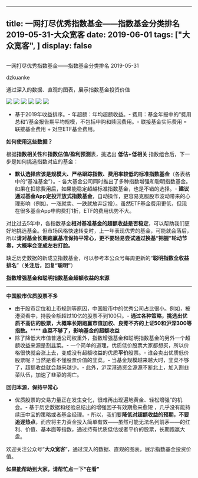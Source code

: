 
---
title:   一网打尽优秀指数基金——指数基金分类排名 2019-05-31-大众宽客
date: 2019-06-01
tags: ["大众宽客", ]
display: false
---


## 



一网打尽优秀指数基金——指数基金分类排名 2019-05-31




dzkuanke




通过深入的数据、直观的图表，展示指数基金投资价值


<img class="rich_pages" data-ratio="1.7083333333333333" data-s="300,640" src="https://mmbiz.qpic.cn/mmbiz_png/PKw3FQPmhIiaCvzImc3gNQqjw0iatNYUOzKdQ6icrdo3nwXysTMO4LZujibr6ClDI2vvd4EF5hJUoggQl1CibEicsooQ/640?wx_fmt=png" data-type="png" data-w="1008" style=""/>

<img class="rich_pages" data-ratio="1.394" data-s="300,640" src="https://mmbiz.qpic.cn/mmbiz_png/PKw3FQPmhIiaCvzImc3gNQqjw0iatNYUOzyZlowNbolnicichicUg6diahhIhQ6nb4YcqO6WpvFPa6oapjibLLbic4UaIQ/640?wx_fmt=png" data-type="png" data-w="1000" style=""/>

<img class="rich_pages" data-ratio="1.5456349206349207" data-s="300,640" src="https://mmbiz.qpic.cn/mmbiz_png/PKw3FQPmhIiaCvzImc3gNQqjw0iatNYUOzibn66CtFULXvYMJJTJDwoia2cRon4yic8kFcfpPDBOQ7OuXYMGxXPia0pg/640?wx_fmt=png" data-type="png" data-w="1008" style="text-align: center;white-space: normal;"/>

<img class="rich_pages" data-ratio="1.3525896414342629" data-s="300,640" src="https://mmbiz.qpic.cn/mmbiz_png/PKw3FQPmhIiaCvzImc3gNQqjw0iatNYUOz5hXneHibIXVI9nFYzVIiacPMdQyuK0CgKqkhK9hiaauTWzJSRK2y9rFWQ/640?wx_fmt=png" data-type="png" data-w="1004" style="text-align: center;white-space: normal;"/>

<img class="rich_pages" data-ratio="1.124" data-s="300,640" src="https://mmbiz.qpic.cn/mmbiz_png/PKw3FQPmhIiaCvzImc3gNQqjw0iatNYUOz6EfNhWrEKZoIQmxSA5LSHJn6EQ2j94icaVOkjl3c146YSXYeX5Fy1ibA/640?wx_fmt=png" data-type="png" data-w="1000" style="text-align: center;white-space: normal;"/>

<img class="rich_pages" data-ratio="0.8210735586481114" data-s="300,640" src="https://mmbiz.qpic.cn/mmbiz_png/PKw3FQPmhIiaCvzImc3gNQqjw0iatNYUOzcU8pkD9mLiaQVYiab6JcwDkibAke8ufBcHgZKOqt1iaDW4PrOo2EEy66NA/640?wx_fmt=png" data-type="png" data-w="1006" style="text-align: center;white-space: normal;"/>


- 基于2019年收益排序。- 年超额：年均超额收益。- 费用：基金年报中的“费用总和”/基金报告期平均规模，不包括申购和赎回费用。- 联接基金实际费用 = 联接基金费用 + 对应ETF基金费用。




**如何使用这些数据？**



根据**指数相关性**和**指数估值/盈利预测**表，挑选出&nbsp;**低估+低相关** 指数组合后，下一步是如何挑选指数对应的基金：
- **默认选择应该是规模大、严格跟踪指数、费用率较低的标准指数基金**（各表格中的“基准基金”）。- 各大基金公司同时推出了多种指数增强和聪明指数基金。如果在扣除费用后，如果能稳定超越标准指数基金，也是不错的选择。- **建议通过基金App定投开放式指数基金**，自动操作，更容易克服股市波动带来的心理影响（例如，一涨就卖、一跌就放弃定投）。虽然ETF基金费用更低，但现在很多基金App申购费打1折，ETF的费用优势不大。


对比过去5年中，各指数基金**相对基准基金的超额收益是否稳定**<h-char unicode="ff0c" class="" style="max-width: 100%;box-sizing: border-box !important;word-wrap: break-word !important;">，</h-char>可以帮助我们更好地挑选基金。但市场风格快速转变时，上一年表现优秀的基金，可能就会落后，所以**请对基金长期跑赢基准保持平常心，更不要轻易尝试通过换基“把握”轮动节奏，大概率会变成左右打脸。**



缺乏历史数据的新成立指数基金，可以参考本公众号每周更新的“**聪明指数全收益排名**”（**关注后，回复“聪明”**）





**指数增强基金和聪明指数基金超额收益的来源**

****

**中国股市优质股票不多**
- 由于股市定位和上市规则等原因，中国股市中的优秀公司占比很小。例如，被港资看中，持股金额超过10亿的股票不到100只。- **通过各种策略，挑选出优质不高估的股票，大概率长期跑赢市值加权、良莠不齐的上证50和沪深300等指数。******
**韭菜不够了，影响基金的超额收益**
- 除了降低大市值普通公司权重外，指数增强基金和聪明指数基金的另外一个超额收益来源是割韭菜。- 一个简单的道理，优质低价股票大家都想买，所以价格很快就会涨上去，变成没有超额收益的优质**平价**股票。- 谁会卖出优质低价股票呢？当然是看不懂股票价值的韭菜。- 当基金规模越来越大时，韭菜不够了，超额收益就会越来越少。- 此外，沪深港通资金源源不断北上，加入割韭菜队伍，加速了韭菜的凋亡。


**回归本源，保持平常心**
- 优质股票的交易力量正在发生变化，很难再出现遍地黄金、轻松增强”的机会。- 基于历史数据和经验总结出的增强因子有效期愈来愈短 ，几乎没有能持续压中宝的策略或者基金经理。- 所以，我们要**降低对超额收益的预期，不要追逐热点**，而应将主力资金投入简单有效——虽然可能无法名列前茅——的红利、价值、基本面等指数，通过持有优质低估或者平价的股票，长期跑赢大盘。


欢迎关注公众号“**大众宽客**”，通过深入的数据、直观的图表，展示指数基金投资价值。



**如果能帮助到大家，请帮忙点一下<strong style="max-width: 100%;box-sizing: border-box !important;word-wrap: break-word !important;">“在看”**</strong>








